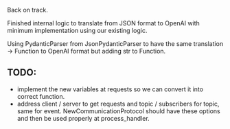 Back on track.

Finished internal logic to translate from JSON format to OpenAI with minimum implementation using our existing logic.

Using PydanticParser from JsonPydanticParser to have the same translation -> Function to OpenAI format but adding str to Function.


## TODO:
- implement the new variables at requests so we can convert it into correct function.
- address client / server to get requests and topic / subscribers for topic, same for event. NewCommunicationProtocol should have these options and then be used properly at process_handler.